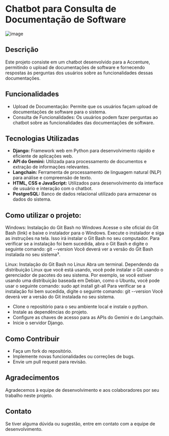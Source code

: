 # Chatbot para Consulta de Documentação de Software


![image](https://github.com/Squad13-Accenture/IA/assets/112042523/57c1366b-eef1-4884-af43-46110bae8d82)


## Descrição
Este projeto consiste em um chatbot desenvolvido para a Accenture, permitindo o upload de documentações de software e fornecendo respostas às perguntas dos usuários sobre as funcionalidades dessas documentações.

## Funcionalidades
- Upload de Documentação: Permite que os usuários façam upload de documentações de software para o sistema.
- Consulta de Funcionalidades: Os usuários podem fazer perguntas ao chatbot sobre as funcionalidades das documentações de software.

## Tecnologias Utilizadas
- **Django:** Framework web em Python para desenvolvimento rápido e eficiente de aplicações web.
- **API do Gemini:** Utilizada para processamento de documentos e extração de informações relevantes.
- **Langchain:** Ferramenta de processamento de linguagem natural (NLP) para análise e compreensão de texto.
- **HTML, CSS e JavaScript:** Utilizados para desenvolvimento da interface de usuário e interação com o chatbot.
- **PostgreSQL:** Banco de dados relacional utilizado para armazenar os dados do sistema.

## Como utilizar o projeto:
Windows:
Instalação do Git Bash no Windows
Acesse o site oficial do Git Bash (link) e baixe o instalador para o Windows.
Execute o instalador e siga as instruções na tela. Isso irá instalar o Git Bash no seu computador.
Para verificar se a instalação foi bem sucedida, abra o Git Bash e digite o seguinte comando:
git --version
Você deverá ver a versão do Git Bash instalada no seu sistema³.

Linux:
Instalação do Git Bash no Linux
Abra um terminal.
Dependendo da distribuição Linux que você está usando, você pode instalar o Git usando o gerenciador de pacotes do seu sistema. Por exemplo, se você estiver usando uma distribuição baseada em Debian, como o Ubuntu, você pode usar o seguinte comando:
sudo apt install git-all
Para verificar se a instalação foi bem sucedida, digite o seguinte comando:
git --version
Você deverá ver a versão do Git instalada no seu sistema.

- Clone o repositório para o seu ambiente local e instale o python.
- Instale as dependências do projeto.
- Configure as chaves de acesso para as APIs do Gemini e do Langchain.
- Inicie o servidor Django.

## Como Contribuir
- Faça um fork do repositório.
- Implemente novas funcionalidades ou correções de bugs.
- Envie um pull request para revisão.

## Agradecimentos
Agradecemos à equipe de desenvolvimento e aos colaboradores por seu trabalho neste projeto.

## Contato
Se tiver alguma dúvida ou sugestão, entre em contato com a equipe de desenvolvimento.
